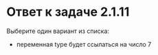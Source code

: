 # Ответ к задаче 2.1.11

Выберите один вариант из списка:

- переменная type будет ссылаться на число 7
